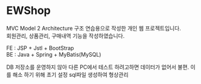 # EWShop
MVC Model 2 Architecture 구조 연습용으로 작성한 개인 웹 프로젝트입니다.<br>
회원관리, 상품관리, 구매내역 기능을 작성하였습니다.

FE : JSP + Jstl + BootStrap <br>
BE : Java + Spring + MyBatis(MySQL)

DB 저장소를 운영하지 않아 다른 PC에서 테스트 하려고하면 데이터가 없어서 불편.
이를 해소 하기 위해 초기 설정 sql파일 생성하여 형상관리

